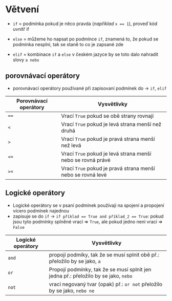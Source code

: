 # Větvení
- `if` = podmínka pokud je něco pravda (*například* `x == 1`), proveď kód uvnitř if
  
- `else` = můžeme ho napsat po podmínce `if`, znamená to, že pokud se podmínka nesplní, tak se staně to co je zapsané zde
  
- `elif` = kombinace `if` a `else` v českém jazyce by se toto dalo nahradit slovy `a nebo`


## porovnávací operátory
+ porovnávací operátory používané při zapisovaní podmínek do -> `if`, `elif`  

|Porovnávací operátory|Vysvětlivky|
|---------------------|-----------| 
|`==`|Vrací `True` pokud se obě strany rovnají|
|`<`|Vrací `True` pokud je levá strana menší než druhá|
|`>`|Vrací `True` pokud je pravá strana menší než levá|
|`<=`|Vrací `True` pokud je levá strana menší nebo se rovná právé|
|`>=`|Vrací `True` pokud je pravá strana menší nebo se rovná levé|

## Logické operátory
+ Logické operátory se v psaní podmínek používají na spojení a propojení vícero podmínek najednou
+ zapisuje se do `if` -> `if příklad == True and příklad_2 == True`: pokud jsou tyto podmínky splněné vrací => `True`, ale pokud jedno není vrací => `False`
                                

|Logické operátory|Vysvětlivky|
|-----------------|-----------|
|`and`| propojí podmíky, tak že se musí splnit obě př.: přeložilo by se jako, `a`|
|`or`| Propojí podmínky, tak že se musí splnit jen jedna př.: přeložilo by se jako, `nebo` | 
|`not`| vrací negovaný tvar (opak) př.: `or not` přeložilo by se jako, `nebo ne`|
